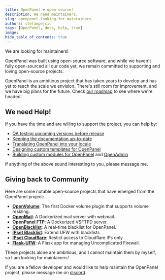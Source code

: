 ```yaml
---
title: OpenPanel ❤️ open-source!
description: We need maintainers.
slug: openpanel-looking-for-maintainers
authors: stefanpejcic
tags: [OpenPanel, docs, help, tram]
image: 
hide_table_of_contents: true
---
```


We are looking for maintainers!

<!--truncate-->

OpenPanel was built using open-source software, and while we haven't fully open-sourced all our code yet, we remain committed to supporting and loving open-source projects.

OpenPanel is an ambitious project that has taken years to develop and has yet to reach the scale we envision. There's still room for improvement, and we have big plans for the future. Check [our roadmap](https://openpanel.co/roadmap) to see where we're headed.

## We need Help!

If you have the time and are willing to support the project, you can help by:

- [QA testing upcoming versions before release](https://openpanel.co/docs/changelog/intro/)
- [Keeping the documentation up-to-date](https://github.com/stefanpejcic/OpenPanel/tree/main/documentation/docs)
- [Translating OpenPanel into your locale](https://dev.openpanel.co/localization.html)
- [Designing custom templates for OpenPanel](https://dev.openpanel.co/templates/create.html)
- [Building custom modules for OpenPanel](https://dev.openpanel.co/modules/) and [OpenAdmin](https://dev.openpanel.co/extensions/)

If anything of the above sound interesting to you, please message me.

## Giving back to Community

Here are some notable open-source projects that have emerged from the OpenPanel project:

- [**OpenVolume**](https://github.com/stefanpejcic/OpenVolume): The first Docker volume plugin that supports volume resizing.
- [**OpenMail**](https://github.com/stefanpejcic/OpenMail): A Dockerized mail server with webmail.
- [**OpenPanel FTP**](https://github.com/stefanpejcic/OpenPanel-FTP): A Dockerized VSFTPD server.
- [**OpenBlacklist**](https://api.openpanel.co/blocklist.txt): A real-time blacklist for OpenPanel.
- [**IPset Blacklist**](https://github.com/stefanpejcic/ipset-blacklist): Extend UFW with blacklists
- [**IPset Cloudflare**](https://github.com/stefanpejcic/ipset-cloudflare): Restict access to Cloudflare IPs only
- [**Flask-UFW**](https://github.com/stefanpejcic/Flask-UFW): A Flask app for managing Uncomplicated Firewall.

These projects alone are ambitious, and I cannot maintain them by myself, so I am looking for maintainers!

If you are a fellow developer and would like to help maintain the OpenPanel project, please message me on [discord](https://discord.openpanel.co).
